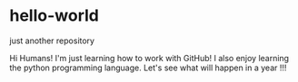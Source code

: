 # hello-world
just another repository

Hi Humans!
I'm just learning how to work with GitHub! I also enjoy learning the python programming language. Let's see what will happen in a year !!!
